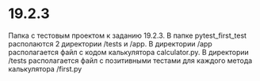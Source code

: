 # 19.2.3
Папка с тестовым проектом к заданию 19.2.3.
В папке pytest_first_test располаются 2 директории /tests и /app.
В директории /app располагается файл с кодом калькулятора calculator.py.
В директории /tests располагается файл с позитивными тестами для каждого метода калькулятора /first.py
